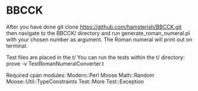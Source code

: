 BBCCK
=====
After you have done git clone https://github.com/hamsterish/BBCCK.git
then navigate to the BBCCK/ directory and run generate_roman_numeral.pl
with your chosen number as argument. The Roman numeral will print out on terminal.

Test files are placed in the t/
You can run the tests within the t/ directory: prove -v TestRomanNumeralConverter.t

Required cpan modules:
Modern::Perl
Moose
Math::Random
Moose::Util::TypeConstraints
Test::More
Test::Exception
